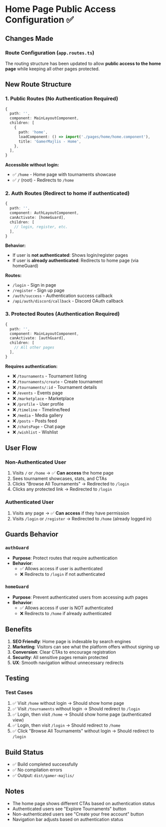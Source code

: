 # Home Page Public Access Configuration ✅

## Changes Made

### Route Configuration (`app.routes.ts`)

The routing structure has been updated to allow **public access to the home page** while keeping all other pages protected.

## New Route Structure

### 1. **Public Routes** (No Authentication Required)

```typescript
{
  path: '',
  component: MainLayoutComponent,
  children: [
    {
      path: 'home',
      loadComponent: () => import('./pages/home/home.component'),
      title: 'GamerMajlis - Home',
    },
  ],
}
```

**Accessible without login:**

- ✅ `/home` - Home page with tournaments showcase
- ✅ `/` (root) - Redirects to `/home`

### 2. **Auth Routes** (Redirect to home if authenticated)

```typescript
{
  path: '',
  component: AuthLayoutComponent,
  canActivate: [homeGuard],
  children: [
    // login, register, etc.
  ],
}
```

**Behavior:**

- If user is **not authenticated**: Shows login/register pages
- If user is **already authenticated**: Redirects to home page (via homeGuard)

**Routes:**

- `/login` - Sign in page
- `/register` - Sign up page
- `/auth/success` - Authentication success callback
- `/api/auth/discord/callback` - Discord OAuth callback

### 3. **Protected Routes** (Authentication Required)

```typescript
{
  path: '',
  component: MainLayoutComponent,
  canActivate: [authGuard],
  children: [
    // All other pages
  ],
}
```

**Requires authentication:**

- ❌ `/tournaments` - Tournament listing
- ❌ `/tournaments/create` - Create tournament
- ❌ `/tournaments/:id` - Tournament details
- ❌ `/events` - Events page
- ❌ `/marketplace` - Marketplace
- ❌ `/profile` - User profile
- ❌ `/timeline` - Timeline/feed
- ❌ `/media` - Media gallery
- ❌ `/posts` - Posts feed
- ❌ `/chatsPage` - Chat page
- ❌ `/wishlist` - Wishlist

## User Flow

### Non-Authenticated User

1. Visits `/` or `/home` → ✅ **Can access** the home page
2. Sees tournament showcases, stats, and CTAs
3. Clicks "Browse All Tournaments" → Redirected to `/login`
4. Clicks any protected link → Redirected to `/login`

### Authenticated User

1. Visits any page → ✅ **Can access** if they have permission
2. Visits `/login` or `/register` → Redirected to `/home` (already logged in)

## Guards Behavior

### `authGuard`

- **Purpose**: Protect routes that require authentication
- **Behavior**:
  - ✅ Allows access if user is authenticated
  - ❌ Redirects to `/login` if not authenticated

### `homeGuard`

- **Purpose**: Prevent authenticated users from accessing auth pages
- **Behavior**:
  - ✅ Allows access if user is NOT authenticated
  - ❌ Redirects to `/home` if already authenticated

## Benefits

1. **SEO Friendly**: Home page is indexable by search engines
2. **Marketing**: Visitors can see what the platform offers without signing up
3. **Conversion**: Clear CTAs to encourage registration
4. **Security**: All sensitive pages remain protected
5. **UX**: Smooth navigation without unnecessary redirects

## Testing

### Test Cases

1. ✅ Visit `/home` without login → Should show home page
2. ✅ Visit `/tournaments` without login → Should redirect to `/login`
3. ✅ Login, then visit `/home` → Should show home page (authenticated view)
4. ✅ Login, then visit `/login` → Should redirect to `/home`
5. ✅ Click "Browse All Tournaments" without login → Should redirect to `/login`

## Build Status

- ✅ Build completed successfully
- ✅ No compilation errors
- ✅ Output: `dist/gamer-majlis/`

## Notes

- The home page shows different CTAs based on authentication status
- Authenticated users see "Explore Tournaments" button
- Non-authenticated users see "Create your free account" button
- Navigation bar adjusts based on authentication status
